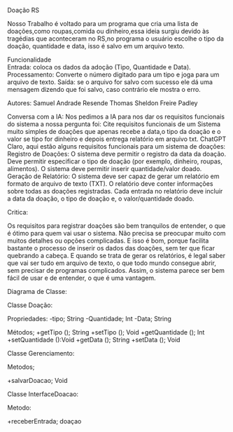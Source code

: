 Doação RS

Nosso Trabalho é voltado para um programa que cria uma lista de doações,como roupas,comida ou dinheiro,essa ideia surgiu devido às tragédias que aconteceram no RS,no programa o usuário escolhe o tipo da doação, quantidade e data, isso é  salvo em um arquivo texto.

Funcionalidade                 
Entrada: coloca os dados da adoção (Tipo, Quantidade e Data).
Processamento: Converte o número digitado para um tipo e joga para um arquivo de texto.
Saída: se o arquivo for salvo com sucesso ele dá uma mensagem dizendo que foi salvo, caso contrário ele mostra o erro.




Autores:
Samuel Andrade Resende
Thomas Sheldon Freire Padley

Conversa com a IA:
Nos pedimos a IA para nos dar os requisitos funcionais do sistema a nossa pergunta foi:
Cite requisitos funcionais de um Sistema muito simples de doações que apenas recebe a data,o tipo da doação e o valor se tipo for dinheiro e depois entrega relatório em arquivo txt.
ChatGPT
Claro, aqui estão alguns requisitos funcionais para um sistema de doações:
Registro de Doações:
O sistema deve permitir o registro da data da doação.
Deve permitir especificar o tipo de doação (por exemplo, dinheiro, roupas, alimentos).
O sistema deve permitir inserir quantidade/valor doado.
Geração de Relatório:
O sistema deve ser capaz de gerar um relatório em formato de arquivo de texto (TXT).
O relatório deve conter informações sobre todas as doações registradas.
Cada entrada no relatório deve incluir a data da doação, o tipo de doação e, o valor/quantidade doado.






Critica:

 Os requisitos para registrar doações são bem tranquilos de entender, o que é ótimo para quem vai usar o sistema. Não precisa se preocupar muito com muitos detalhes ou opções complicadas. E isso é bom, porque facilita bastante o processo de inserir os dados das doações, sem ter que ficar quebrando a cabeça. E quando se trata de gerar os relatórios, é legal saber que vai ser tudo em arquivo de texto, o que todo mundo consegue abrir, sem precisar de programas complicados. Assim, o sistema parece ser bem fácil de usar e de entender, o que é uma vantagem.







Diagrama de Classe:

Classe Doação:

Propriedades: 
-tipo; String
-Quantidade; Int
-Data; String 


Métodos;
+getTipo (); String
+setTipo (); Void
+getQuantidade (); Int
+setQuantidade ():Void
+getData (); String
+setData (); Void



Classe Gerenciamento:

Metodos;

+salvarDoacao; Void



Classe InterfaceDoacao:


Metodo:

+receberEntrada; doaçao

